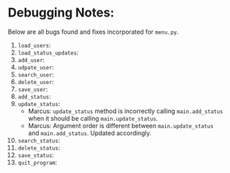 # Debugging Notes: #
Below are all bugs found and fixes incorporated for `menu.py`.

1. `load_users`:
2. `load_status_updates`:
3. `add_user`:
4. `udpate_user`:
5. `search_user`:
6. `delete_user`:
7. `save_user`:
8. `add_status`:
9. `update_status`:
    - Marcus: `update_status` method is incorrectly calling `main.add_status` when it should be calling `main.update_status`.
    - Marcus: Argument order is different between `main.update_status` and `main.add_status`. Updated accordingly.
10. `search_status`:
11. `delete_status`:
12. `save_status`:
13. `quit_program`: